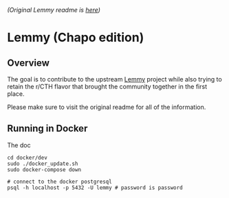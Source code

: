 *(Original Lemmy readme is [here](README-lemmy.md))*

# Lemmy (Chapo edition)

## Overview

The goal is to contribute to the upstream [Lemmy](https://github.com/LemmyNet/lemmy) project while also trying to retain the r/CTH flavor that brought the community together in the first place.

Please make sure to visit the original readme for all of the information.

## Running in Docker

The doc
```
cd docker/dev
sudo ./docker_update.sh
sudo docker-compose down

# connect to the docker postgresql
psql -h localhost -p 5432 -U lemmy # password is password
```